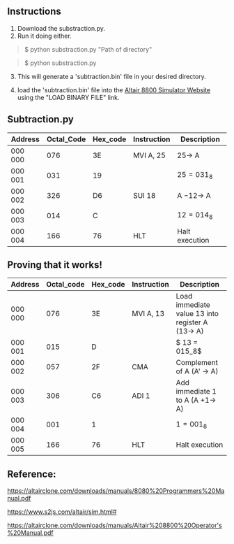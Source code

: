 
## Instructions

1. Download the substraction.py. 
2. Run it doing either.

> $ python substraction.py "Path of directory" 

> $ python substraction.py

3. This will generate a 'subtraction.bin' file in your desired directory.

4. load the 'subtraction.bin' file into the <a href="https://www.s2js.com/altair/sim.html#">Altair 8800 Simulator Website</a> using the "LOAD BINARY FILE" link.


## Subtraction.py
| Address  | Octal_Code | Hex_code | Instruction  | Description                                  |
|----------|----------|----------|--------------|----------------------------------------------|
| 000 000  | 076  | 3E   | MVI A, 25    | $25 \rightarrow$ A                                         |
| 000 001  | 031      |   19   |        | $25 = 031_8$                                     |
| 000 002  | 326  |D6    | SUI 18       | A $- 12 \rightarrow$  A                                       |
| 000 003  | 014      |    C  |        | $12=014_8$                                      |
| 000 004  | 166      | 76 |HLT          | Halt execution                               |

## Proving that it works! 

| Address   | Octal_code | Hex_code|Instruction      | Description                                      |
|-----------|--------|--------|------------------|--------------------------------------------------|
| 000 000   | 076  |3E  | MVI A, 13        | Load immediate value 13 into register A ($13 \rightarrow$ A) |
| 000 001   | 015   |    D    |       | $ 13 = 015_8$                                        |
| 000 002   | 057    |2F |CMA              | Complement of A (A' $\rightarrow$ A)                    |
| 000 003   | 306 | C6  | ADI 1            | Add immediate $1$ to A (A $+ 1 \rightarrow$  A)                |
| 000 004   | 001    | 1|                 | $1 = 001_8$                                       |
| 000 005   | 166  | 76 | HLT              | Halt execution                                   |

## Reference:

https://altairclone.com/downloads/manuals/8080%20Programmers%20Manual.pdf

https://www.s2js.com/altair/sim.html#

https://altairclone.com/downloads/manuals/Altair%208800%20Operator's%20Manual.pdf